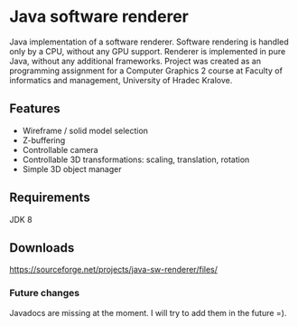 # Java software renderer
Java implementation of a software renderer. Software rendering is handled only by a CPU, without any GPU support.
Renderer is implemented in pure Java, without any additional frameworks. Project was created as an programming assignment for a Computer Graphics 2 course at Faculty of informatics and management, University of Hradec Kralove.

## Features
* Wireframe / solid model selection
* Z-buffering
* Controllable camera
* Controllable 3D transformations: scaling, translation, rotation
* Simple 3D object manager 

## Requirements
JDK 8

## Downloads
https://sourceforge.net/projects/java-sw-renderer/files/

### Future changes
Javadocs are missing at the moment. I will try to add them in the future =).
